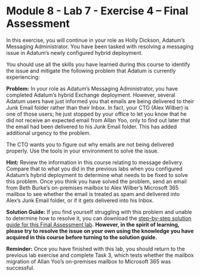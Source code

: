 # Module 8 - Lab 7 - Exercise 4 – Final Assessment

In this exercise, you will continue in your role as Holly Dickson, Adatum’s Messaging Administrator. You have been tasked with resolving a messaging issue in Adatum’s newly configured hybrid deployment. 

You should use all the skills you have learned during this course to identify the issue and mitigate the following problem that Adatum is currently experiencing:

**Problem:** In your role as Adatum’s Messaging Administrator, you have completed Adatum’s hybrid Exchange deployment. However, several Adatum users have just informed you that emails are being delivered to their Junk Email folder rather than their Inbox. In fact, your CTO (Alex Wilber) is one of those users; he just stopped by your office to let you know that he did not receive an expected email from Allan Yoo, only to find out later that the email had been delivered to his Junk Email folder. This has added additional urgency to the problem.

The CTO wants you to figure out why emails are not being delivered properly. Use the tools in your environment to solve the issue. 
 

**Hint:** Review the information in this course relating to message delivery. Compare that to what you did in the previous labs when you configured Adatum’s hybrid deployment to determine what needs to be fixed to solve this problem. Once you think you have solved the problem, send an email from Beth Burke’s on-premises mailbox to Alex Wilber’s Microsoft 365 mailbox to see whether the email is treated as spam and delivered into Alex’s Junk Email folder, or if it gets delivered into his Inbox.


**Solution Guide:** If you find yourself struggling with this problem and unable to determine how to resolve it, you can download the [step-by-step solution guide for this Final Assessment lab](https://github.com/MicrosoftLearning/MS-203T00-Microsoft-365-Messaging/blob/master/Allfiles/MS-203T00-Lab07-Ex4-Final%20Assessment%20Solution%20Guide.pdf). **However, in the spirit of learning, please try to resolve the issue on your own using the knowledge you have acquired in this course before turning to the solution guide.**

 

**Reminder:** Once you have finished with this lab, you should return to the previous lab exercise and complete Task 3, which tests whether the mailbox migration of Allan Yoo’s on-premises mailbox to Microsoft 365 was successful. 

 

 

 

 

